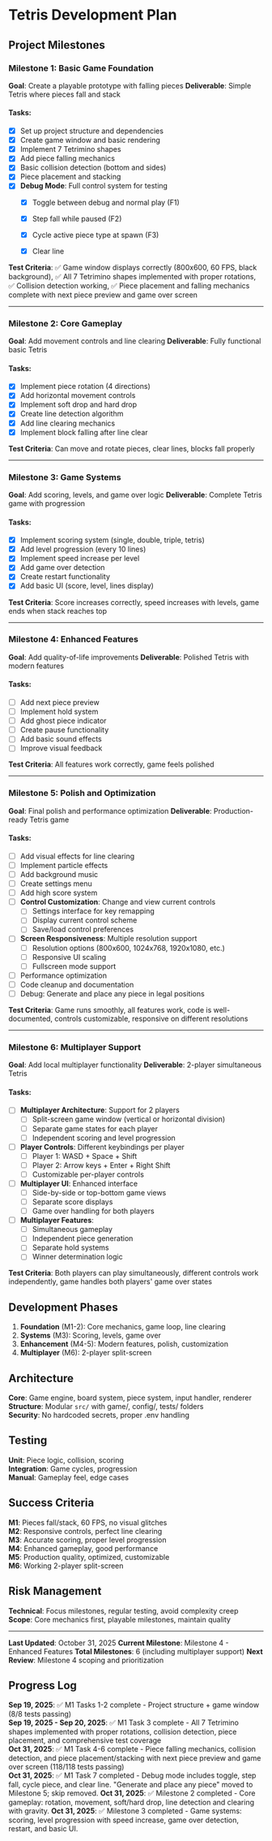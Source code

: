 # Tetris Development Plan

## Project Milestones

### Milestone 1: Basic Game Foundation
**Goal**: Create a playable prototype with falling pieces
**Deliverable**: Simple Tetris where pieces fall and stack

#### Tasks:
- [x] Set up project structure and dependencies
- [x] Create game window and basic rendering
- [x] Implement 7 Tetrimino shapes
- [x] Add piece falling mechanics
- [x] Basic collision detection (bottom and sides)
- [x] Piece placement and stacking
- [x] **Debug Mode**: Full control system for testing
  - [x] Toggle between debug and normal play (F1)
  - [x] Step fall while paused (F2)
  - [x] Cycle active piece type at spawn (F3)
  - [x] Clear line
  

**Test Criteria**: ✅ Game window displays correctly (800x600, 60 FPS, black background), ✅ All 7 Tetrimino shapes implemented with proper rotations, ✅ Collision detection working, ✅ Piece placement and falling mechanics complete with next piece preview and game over screen

---

### Milestone 2: Core Gameplay
**Goal**: Add movement controls and line clearing
**Deliverable**: Fully functional basic Tetris

#### Tasks:
- [x] Implement piece rotation (4 directions)
- [x] Add horizontal movement controls
- [x] Implement soft drop and hard drop
- [x] Create line detection algorithm
- [x] Add line clearing mechanics
- [x] Implement block falling after line clear

**Test Criteria**: Can move and rotate pieces, clear lines, blocks fall properly

---

### Milestone 3: Game Systems
**Goal**: Add scoring, levels, and game over logic
**Deliverable**: Complete Tetris game with progression

#### Tasks:
- [x] Implement scoring system (single, double, triple, tetris)
- [x] Add level progression (every 10 lines)
- [x] Implement speed increase per level
- [x] Add game over detection
- [x] Create restart functionality
- [x] Add basic UI (score, level, lines display)

**Test Criteria**: Score increases correctly, speed increases with levels, game ends when stack reaches top

---

### Milestone 4: Enhanced Features
**Goal**: Add quality-of-life improvements
**Deliverable**: Polished Tetris with modern features

#### Tasks:
- [ ] Add next piece preview
- [ ] Implement hold system
- [ ] Add ghost piece indicator
- [ ] Create pause functionality
- [ ] Add basic sound effects
- [ ] Improve visual feedback

**Test Criteria**: All features work correctly, game feels polished

---

### Milestone 5: Polish and Optimization
**Goal**: Final polish and performance optimization
**Deliverable**: Production-ready Tetris game

#### Tasks:
- [ ] Add visual effects for line clearing
- [ ] Implement particle effects
- [ ] Add background music
- [ ] Create settings menu
- [ ] Add high score system
- [ ] **Control Customization**: Change and view current controls
  - [ ] Settings interface for key remapping
  - [ ] Display current control scheme
  - [ ] Save/load control preferences
- [ ] **Screen Responsiveness**: Multiple resolution support
  - [ ] Resolution options (800x600, 1024x768, 1920x1080, etc.)
  - [ ] Responsive UI scaling
  - [ ] Fullscreen mode support
- [ ] Performance optimization
- [ ] Code cleanup and documentation
- [ ] Debug: Generate and place any piece in legal positions

**Test Criteria**: Game runs smoothly, all features work, code is well-documented, controls customizable, responsive on different resolutions

---

### Milestone 6: Multiplayer Support
**Goal**: Add local multiplayer functionality
**Deliverable**: 2-player simultaneous Tetris

#### Tasks:
- [ ] **Multiplayer Architecture**: Support for 2 players
  - [ ] Split-screen game window (vertical or horizontal division)
  - [ ] Separate game states for each player
  - [ ] Independent scoring and level progression
- [ ] **Player Controls**: Different keybindings per player
  - [ ] Player 1: WASD + Space + Shift
  - [ ] Player 2: Arrow keys + Enter + Right Shift
  - [ ] Customizable per-player controls
- [ ] **Multiplayer UI**: Enhanced interface
  - [ ] Side-by-side or top-bottom game views
  - [ ] Separate score displays
  - [ ] Game over handling for both players
- [ ] **Multiplayer Features**:
  - [ ] Simultaneous gameplay
  - [ ] Independent piece generation
  - [ ] Separate hold systems
  - [ ] Winner determination logic

**Test Criteria**: Both players can play simultaneously, different controls work independently, game handles both players' game over states

## Development Phases
1. **Foundation** (M1-2): Core mechanics, game loop, line clearing
2. **Systems** (M3): Scoring, levels, game over
3. **Enhancement** (M4-5): Modern features, polish, customization
4. **Multiplayer** (M6): 2-player split-screen

## Architecture
**Core**: Game engine, board system, piece system, input handler, renderer  
**Structure**: Modular `src/` with game/, config/, tests/ folders  
**Security**: No hardcoded secrets, proper .env handling

## Testing
**Unit**: Piece logic, collision, scoring  
**Integration**: Game cycles, progression  
**Manual**: Gameplay feel, edge cases

## Success Criteria
**M1**: Pieces fall/stack, 60 FPS, no visual glitches  
**M2**: Responsive controls, perfect line clearing  
**M3**: Accurate scoring, proper level progression  
**M4**: Enhanced gameplay, good performance  
**M5**: Production quality, optimized, customizable  
**M6**: Working 2-player split-screen

## Risk Management
**Technical**: Focus milestones, regular testing, avoid complexity creep  
**Scope**: Core mechanics first, playable milestones, maintain quality

---

**Last Updated**: October 31, 2025
**Current Milestone**: Milestone 4 - Enhanced Features
**Total Milestones**: 6 (including multiplayer support)
**Next Review**: Milestone 4 scoping and prioritization

## Progress Log

**Sep 19, 2025**: ✅ M1 Tasks 1-2 complete - Project structure + game window (8/8 tests passing)  
**Sep 19, 2025 - Sep 20, 2025**: ✅ M1 Task 3 complete - All 7 Tetrimino shapes implemented with proper rotations, collision detection, piece placement, and comprehensive test coverage  
**Oct 31, 2025**: ✅ M1 Task 4-6 complete - Piece falling mechanics, collision detection, and piece placement/stacking with next piece preview and game over screen (118/118 tests passing)  
**Oct 31, 2025**: ✅ M1 Task 7 completed - Debug mode includes toggle, step fall, cycle piece, and clear line. "Generate and place any piece" moved to Milestone 5; skip removed.
**Oct 31, 2025**: ✅ Milestone 2 completed - Core gameplay: rotation, movement, soft/hard drop, line detection and clearing with gravity.
**Oct 31, 2025**: ✅ Milestone 3 completed - Game systems: scoring, level progression with speed increase, game over detection, restart, and basic UI.
